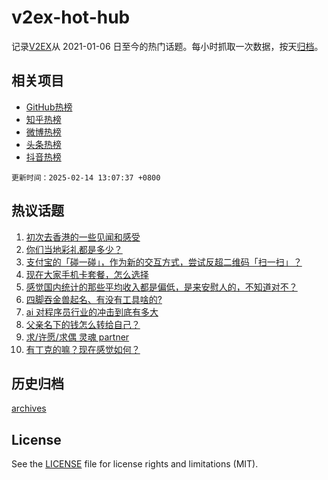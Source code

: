 # v2ex-hot-hub

 记录[V2EX](https://www.v2ex.com/)从 2021-01-06 日至今的热门话题。每小时抓取一次数据，按天[归档](archives)。
 
 ## 相关项目

- [GitHub热榜](https://github.com/it985/github-hot-hub)
- [知乎热榜](https://github.com/it985/zhihu-hot-hub)
- [微博热榜](https://github.com/it985/weibo-hot-hub)
- [头条热榜](https://github.com/it985/toutiao-hot-hub)
- [抖音热榜](https://github.com/it985/douyin-hot-hub)


 `更新时间：2025-02-14 13:07:37 +0800`

## 热议话题

1. [初次去香港的一些见闻和感受](https://www.v2ex.com/t/1111170)
1. [你们当地彩礼都是多少？](https://www.v2ex.com/t/1111200)
1. [支付宝的「碰一碰」，作为新的交互方式，尝试反超二维码「扫一扫」？](https://www.v2ex.com/t/1111190)
1. [现在大家手机卡套餐，怎么选择](https://www.v2ex.com/t/1111343)
1. [感觉国内统计的那些平均收入都是偏低，是来安慰人的，不知道对不？](https://www.v2ex.com/t/1111228)
1. [四脚吞金兽起名、有没有工具啥的?](https://www.v2ex.com/t/1111182)
1. [ai 对程序员行业的冲击到底有多大](https://www.v2ex.com/t/1111274)
1. [父亲名下的钱怎么转给自己？](https://www.v2ex.com/t/1111213)
1. [求/许愿/求偶 灵魂 partner](https://www.v2ex.com/t/1111315)
1. [有丁克的嘛？现在感觉如何？](https://www.v2ex.com/t/1111404)

## 历史归档

[archives](archives)

## License

See the [LICENSE](LICENSE) file for license rights and limitations (MIT).
